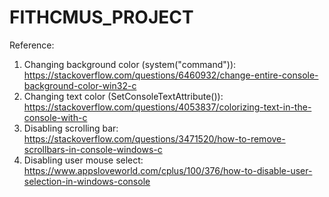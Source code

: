 # FITHCMUS_PROJECT
Reference:
1. Changing background color (system("command")): 
https://stackoverflow.com/questions/6460932/change-entire-console-background-color-win32-c
2. Changing text color (SetConsoleTextAttribute()): 
https://stackoverflow.com/questions/4053837/colorizing-text-in-the-console-with-c
3. Disabling scrolling bar: 
https://stackoverflow.com/questions/3471520/how-to-remove-scrollbars-in-console-windows-c
4. Disabling user mouse select:
https://www.appsloveworld.com/cplus/100/376/how-to-disable-user-selection-in-windows-console
